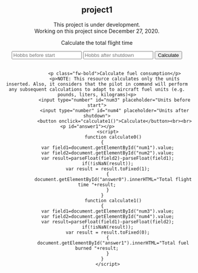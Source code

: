 <html lang="en">
		<body style="text-align:center;">
        <h2>project1</h2>
        <link href="https://cdn.jsdelivr.net/npm/bootstrap@5.0.0-beta1/dist/css/bootstrap.min.css" rel="stylesheet" integrity="sha384-giJF6kkoqNQ00vy+HMDP7azOuL0xtbfIcaT9wjKHr8RbDVddVHyTfAAsrekwKmP1" crossorigin="anonymous">
	    <div class="alert alert-primary" role="alert">
        This project is under development.
	    </div>
	    <div class="alert alert-secondary" role="alert">
        Working on this project since December 27, 2020.
	    </div>
				 <p class="fw-bold">Calculate the total flight time</p>
				 <input type="number" id="num1" placeholder="Hobbs before start">
				 <input type="number" id="num2" placeholder="Hobbs after shutdown">
				 <button onclick="calculate0()">Calculate</button><br><br>
				 <p id="answer0"></p>

				 <p class="fw-bold">Calculate fuel consumption</p>
				 <p>NOTE: This resource calculates only the units inserted. Also, it considers that the pilot in command will perform any subsequent calculations to adapt to aircraft fuel units (e.g. pounds, liters, kilograms)<p>
				 <input type="number" id="num3" placeholder="Units before start">
				 <input type="number" id="num4" placeholder="Units after shutdown">
				 <button onclick="calculate1()">Calculate</button><br><br>
				 <p id="answer1"></p>					 
			<script>
				function calculate0()
		{
			var field1=document.getElementById("num1").value;
			var field2=document.getElementById("num2").value;
			var result=parseFloat(field2)-parseFloat(field1);
			if(!isNaN(result));
			var result = result.toFixed(1);
			{
				document.getElementById("answer0").innerHTML="Total flight time "+result;
			}
		}
				function calculate1()
		{
			var field1=document.getElementById("num3").value;
			var field2=document.getElementById("num4").value;
			var result=parseFloat(field1)-parseFloat(field2);
			if(!isNaN(result));
			var result = result.toFixed(0);
			{
				document.getElementById("answer1").innerHTML="Total fuel burned "+result;
			}
		}
			</script>
  </body>
</html>
